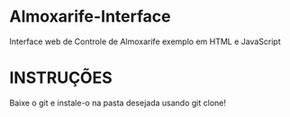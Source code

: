 # Almoxarife-Interface
Interface web de Controle de Almoxarife exemplo em HTML e JavaScript

# INSTRUÇÕES
Baixe o git e instale-o na pasta desejada usando git clone!
